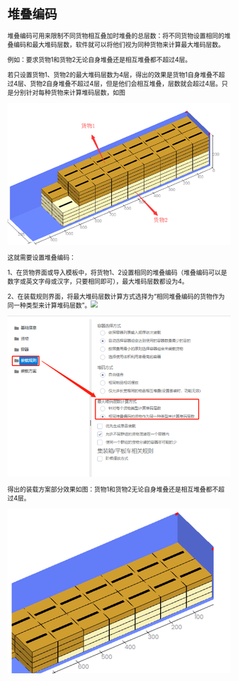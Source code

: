 # 堆叠编码

堆叠编码可用来限制不同货物相互叠加时堆叠的总层数：将不同货物设置相同的堆叠编码和最大堆码层数，软件就可以将他们视为同种货物来计算最大堆码层数。

例如：要求货物1和货物2无论自身堆叠还是相互堆叠都不超过4层。

若只设置货物1、货物2的最大堆码层数为4层，得出的效果是货物1自身堆叠不超过4层、货物2自身堆叠不超过4层，但是他们会相互堆叠，层数就会超过4层。只是分别针对每种货物来计算堆码层数，如图

![](../../../../.gitbook/assets/QQ截图20180905101617.png)

这就需要设置堆叠编码：

1、在货物界面或导入模板中，将货物1、2设置相同的堆叠编码（堆叠编码可以是数字或英文字母或汉字，只要相同即可），最大堆码层数都设为4。

2、在装载规则界面，将最大堆码层数计算方式选择为“相同堆叠编码的货物作为同一种类型来计算堆码层数”。![](https://github.com/loadmaster-inc/doc/tree/a57bfc4f602098b83a14d9899ca37e88e18e4334/.gitbook/assets/QQ截图201809051023335.png)

![](../../../../.gitbook/assets/25%20%281%29.png)

得出的装载方案部分效果如图：货物1和货物2无论自身堆叠还是相互堆叠都不超过4层。

![](../../../../.gitbook/assets/27%20%281%29.png)

